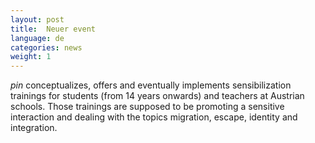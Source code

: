 ```yaml
---
layout: post
title:  Neuer event
language: de
categories: news
weight: 1
---
```


*pin* conceptualizes, offers and eventually implements sensibilization trainings for students (from 14 years onwards) and teachers at Austrian schools.
Those trainings are supposed to be promoting a sensitive interaction and dealing with the topics migration, escape, identity and integration.
